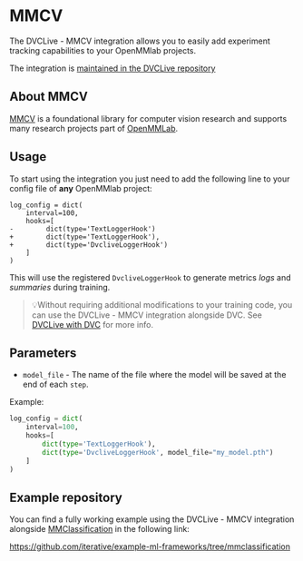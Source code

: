 # MMCV

The DVCLive - MMCV integration allows you to easily add experiment tracking
capabilities to your OpenMMlab projects.

The integration is
[maintained in the DVCLive repository](https://github.com/iterative/dvclive/blob/master/dvclive/mmcv.py)

## About MMCV

[MMCV](https://github.com/open-mmlab/mmcv) is a foundational library for
computer vision research and supports many research projects part of
[OpenMMLab](https://github.com/open-mmlab).

## Usage

To start using the integration you just need to add the following line to your
config file of **any** OpenMMlab project:

```git
log_config = dict(
    interval=100,
    hooks=[
-        dict(type='TextLoggerHook')
+        dict(type='TextLoggerHook'),
+        dict(type='DvcliveLoggerHook')
    ]
)
```

This will use the registered `DvcliveLoggerHook` to generate metrics _logs_ and
_summaries_ during training.

> 💡Without requiring additional modifications to your training code, you can
> use the DVCLive - MMCV integration alongside DVC. See
> [DVCLive with DVC](/doc/dvclive/user-guide/dvclive-with-dvc) for more info.

## Parameters

- `model_file` - The name of the file where the model will be saved at the end
  of each `step`.

Example:

```python
log_config = dict(
    interval=100,
    hooks=[
        dict(type='TextLoggerHook'),
        dict(type='DvcliveLoggerHook', model_file="my_model.pth")
    ]
)
```

## Example repository

You can find a fully working example using the DVCLive - MMCV integration
alongside [MMClassification](https://github.com/open-mmlab/mmclassification) in
the following link:

https://github.com/iterative/example-ml-frameworks/tree/mmclassification

